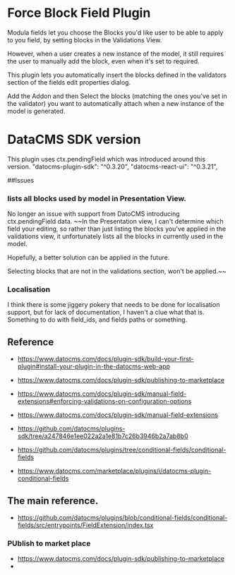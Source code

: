 # Force Block Field Plugin

Modula fields let you choose the Blocks you'd like user to be able to apply to you field, by setting blocks in the Validations View. 

However, when a user creates a new instance of the model, it still requires the user to manually add the block, even when it's set to required.

This plugin lets you automatically insert the blocks defined in the validators section of the fields edit properties
dialog. 

Add the Addon and then Select the blocks (matching the ones you've set in the validator) you want to automatically attach
when a new instance of the model is generated.

# DataCMS SDK version

This plugin uses ctx.pendingField which was introduced around this version. 
    "datocms-plugin-sdk": "^0.3.20",
    "datocms-react-ui": "^0.3.21",


##Issues
### lists all blocks used by model in Presentation View.
No longer an issue with support from DatoCMS introducing ctx.pendingField data.
~~In the Presentation view, I can't determine which field your editing, so rather than just listing the blocks
you've applied in the validations view, it unfortunately lists all the blocks in currently used in the model. 

Hopefully, a better solution can be applied in the future. 

Selecting blocks that are not in the validations section, won't be applied.~~ 

### Localisation
I think there is some jiggery pokery that needs to be done for localisation support, but for lack of documentation, I haven't a clue what that is.
Something to do with field_ids, and fields paths or something.


## Reference
 * https://www.datocms.com/docs/plugin-sdk/build-your-first-plugin#install-your-plugin-in-the-datocms-web-app
 * https://www.datocms.com/docs/plugin-sdk/publishing-to-marketplace

* https://www.datocms.com/docs/plugin-sdk/manual-field-extensions#enforcing-validations-on-configuration-options
* https://www.datocms.com/docs/plugin-sdk/manual-field-extensions
* https://github.com/datocms/plugins-sdk/tree/a247846e1ee022a2a1e81b7c26b3946b2a7ab8b0
* https://github.com/datocms/plugins/tree/conditional-fields/conditional-fields
* https://www.datocms.com/marketplace/plugins/i/datocms-plugin-conditional-fields
    
## The main reference.
* https://github.com/datocms/plugins/blob/conditional-fields/conditional-fields/src/entrypoints/FieldExtension/index.tsx

### PUblish to market place

* https://www.datocms.com/docs/plugin-sdk/publishing-to-marketplace
* 